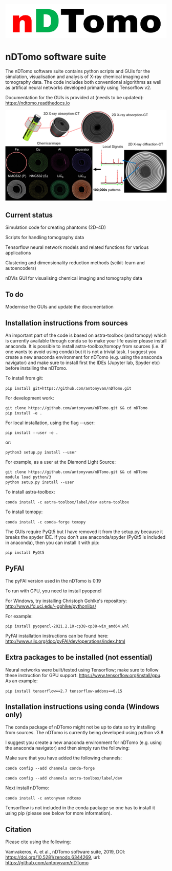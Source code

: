 ![nDTomo](assets/ndtomo_logo_small.png)

nDTomo software suite
=====================
The nDTomo software suite contains python scripts and GUIs for the simulation, visualisation and analysis of X-ray chemical imaging and tomography data.
The code includes both conventional algorithms as well as artifical neural networks developed primarily using Tensorflow v2.

Documentation for the GUIs is provided at (needs to be updated): https://ndtomo.readthedocs.io

![XRD-CT](assets/xrdct.png)

Current status
--------------
Simulation code for creating phantoms (2D-4D)

Scripts for handling tomography data

Tensorflow neural network models and related functions for various applications

Clustering and dimensionality reduction methods (scikit-learn and autoencoders)

nDVis GUI for visualising chemical imaging and tomography data

To do
-----
Modernise the GUIs and update the documentation


Installation instructions from sources
--------------------------------------
An important part of the code is based on astra-toolbox (and tomopy) which is currently available through conda so to make your life easier please install anaconda. It is possible to install astra-toolbox/tomopy from sources (i.e. if one wants to avoid using conda) but it is not a trivial task. I suggest you create a new anaconda environment for nDTomo (e.g. using the anaconda navigator) and make sure to install first the IDEs (Jupyter lab, Spyder etc) before installing the nDTomo.

To install from git:

```pip install git+https://github.com/antonyvam/nDTomo.git```

For development work:

```
git clone https://github.com/antonyvam/nDTomo.git && cd nDTomo
pip install -e .
```

For local installation, using the flag --user:

```
pip install --user -e .
```

or:

```
python3 setup.py install --user
```

For example, as a user at the Diamond Light Source:

```
git clone https://github.com/antonyvam/nDTomo.git && cd nDTomo
module load python/3
python setup.py install --user
```

To install astra-toolbox:

```conda install -c astra-toolbox/label/dev astra-toolbox```

To install tomopy:

```conda install -c conda-forge tomopy```

The GUIs require PyQt5 but I have removed it from the setup.py because it breaks the spyder IDE. If you don't use anaconda/spyder (PyQt5 is included in anaconda), then you can install it with pip: 

```
pip install PyQt5
```

PyFAI
-----
The pyFAI version used in the nDTomo is 0.19

To run with GPU, you need to install pyopencl

For Windows, try installing Christoph Gohlke's repository: http://www.lfd.uci.edu/~gohlke/pythonlibs/

For example: 

```
pip install pyopencl-2021.2.10-cp38-cp38-win_amd64.whl
```

PyFAI installation instructions can be found here: http://www.silx.org/doc/pyFAI/dev/operations/index.html

Extra packages to be installed (not essential)
----------------------------------------------

Neural networks were built/tested using Tensorflow; make sure to follow these instruction for GPU support: https://www.tensorflow.org/install/gpu. As an example:

```pip install tensorflow==2.7 tensorflow-addons==0.15```


Installation instructions using conda (Windows only)
----------------------------------------------------
The conda package of nDTomo might not be up to date so try installing from sources. The nDTomo is currently being developed using python v3.8

I suggest you create a new anaconda environment for nDTomo (e.g. using the anaconda navigator) and then simply run the following:

Make sure that you have added the following channels:

```conda config --add channels conda-forge```

```conda config --add channels astra-toolbox/label/dev```

Next install nDTomo:

```conda install -c antonyvam ndtomo```

Tensorflow is not included in the conda package so one has to install it using pip (please see below for more information).


Citation
--------
Please cite using the following:

Vamvakeros, A. et al., nDTomo software suite, 2019, DOI: https://doi.org/10.5281/zenodo.6344269, url: https://github.com/antonyvam/nDTomo

